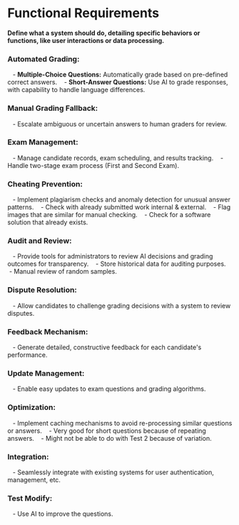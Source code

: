 
# Functional Requirements

**Define what a system should do, detailing specific behaviors or functions, like user interactions or data processing.**

### Automated Grading:
   - **Multiple-Choice Questions:** Automatically grade based on pre-defined correct answers.
   - **Short-Answer Questions:** Use AI to grade responses, with capability to handle language differences.

### Manual Grading Fallback:
   - Escalate ambiguous or uncertain answers to human graders for review.

### Exam Management:
   - Manage candidate records, exam scheduling, and results tracking.
   - Handle two-stage exam process (First and Second Exam).

### Cheating Prevention:
   - Implement plagiarism checks and anomaly detection for unusual answer patterns.
   - Check with already submitted work internal & external.
   - Flag images that are similar for manual checking.
   - Check for a software solution that already exists.

### Audit and Review:
   - Provide tools for administrators to review AI decisions and grading outcomes for transparency.
   - Store historical data for auditing purposes.
   - Manual review of random samples.

### Dispute Resolution:
   - Allow candidates to challenge grading decisions with a system to review disputes.

### Feedback Mechanism:
   - Generate detailed, constructive feedback for each candidate's performance.

### Update Management:
   - Enable easy updates to exam questions and grading algorithms.

### Optimization:
   - Implement caching mechanisms to avoid re-processing similar questions or answers.
   - Very good for short questions because of repeating answers.
   - Might not be able to do with Test 2 because of variation.

### Integration:
   - Seamlessly integrate with existing systems for user authentication, management, etc.

### Test Modify:
   - Use AI to improve the questions.